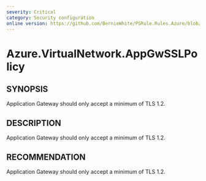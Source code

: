 ```yaml
---
severity: Critical
category: Security configuration
online version: https://github.com/BernieWhite/PSRule.Rules.Azure/blob/master/docs/rules/en/Azure.VirtualNetwork.AppGwSSLPolicy.md
---
```


# Azure.VirtualNetwork.AppGwSSLPolicy

## SYNOPSIS

Application Gateway should only accept a minimum of TLS 1.2.

## DESCRIPTION

Application Gateway should only accept a minimum of TLS 1.2.

## RECOMMENDATION

Application Gateway should only accept a minimum of TLS 1.2.
